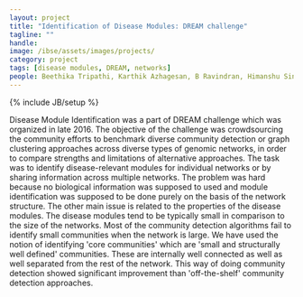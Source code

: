 ```yaml
---
layout: project
title: "Identification of Disease Modules: DREAM challenge"
tagline: ""
handle: 
image: /ibse/assets/images/projects/
category: project
tags: [disease modules, DREAM, networks]
people: Beethika Tripathi, Karthik Azhagesan, B Ravindran, Himanshu Sinha & Karthik Raman
---
```

{% include JB/setup %}

Disease Module Identification was a part of DREAM challenge which was organized in late 2016. The objective of the challenge was crowdsourcing the community efforts to benchmark diverse community detection or graph clustering approaches across diverse types of genomic networks, in order to compare strengths and limitations of alternative approaches. The task was to identify disease-relevant modules for individual networks or by sharing information across multiple networks. The problem was hard because no biological information was supposed to used and module identification was supposed to be done purely on the basis of the network structure. The other main issue is related to the properties of the disease modules. The disease modules tend to be typically small in comparison to the size of the networks. Most of the community detection algorithms fail to identify small communities when the network is large. We have used the notion of identifying 'core communities' which are 'small and structurally well defined' communities. These are internally well connected as well as well separated from the rest of the network. This way of doing community detection showed significant improvement than 'off-the-shelf' community detection approaches.
